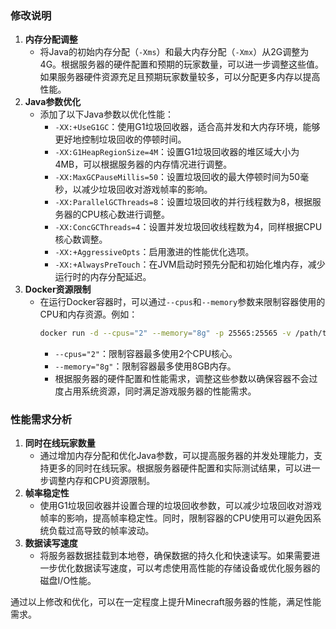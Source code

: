 ### 修改说明
1. **内存分配调整**
   - 将Java的初始内存分配（`-Xms`）和最大内存分配（`-Xmx`）从2G调整为4G。根据服务器的硬件配置和预期的玩家数量，可以进一步调整这些值。如果服务器硬件资源充足且预期玩家数量较多，可以分配更多内存以提高性能。
2. **Java参数优化**
   - 添加了以下Java参数以优化性能：
     - `-XX:+UseG1GC`：使用G1垃圾回收器，适合高并发和大内存环境，能够更好地控制垃圾回收的停顿时间。
     - `-XX:G1HeapRegionSize=4M`：设置G1垃圾回收器的堆区域大小为4MB，可以根据服务器的内存情况进行调整。
     - `-XX:MaxGCPauseMillis=50`：设置垃圾回收的最大停顿时间为50毫秒，以减少垃圾回收对游戏帧率的影响。
     - `-XX:ParallelGCThreads=8`：设置垃圾回收的并行线程数为8，根据服务器的CPU核心数进行调整。
     - `-XX:ConcGCThreads=4`：设置并发垃圾回收线程数为4，同样根据CPU核心数调整。
     - `-XX:+AggressiveOpts`：启用激进的性能优化选项。
     - `-XX:+AlwaysPreTouch`：在JVM启动时预先分配和初始化堆内存，减少运行时的内存分配延迟。
3. **Docker资源限制**
   - 在运行Docker容器时，可以通过`--cpus`和`--memory`参数来限制容器使用的CPU和内存资源。例如：
     ```bash
     docker run -d --cpus="2" --memory="8g" -p 25565:25565 -v /path/to/server/world:/server/world -v /path/to/server/plugins:/server/plugins -v /path/to/server/configs:/server/configs --name mc-server your-minecraft-server-image
     ```
     - `--cpus="2"`：限制容器最多使用2个CPU核心。
     - `--memory="8g"`：限制容器最多使用8GB内存。
     - 根据服务器的硬件配置和性能需求，调整这些参数以确保容器不会过度占用系统资源，同时满足游戏服务器的性能需求。

### 性能需求分析
1. **同时在线玩家数量**
   - 通过增加内存分配和优化Java参数，可以提高服务器的并发处理能力，支持更多的同时在线玩家。根据服务器硬件配置和实际测试结果，可以进一步调整内存和CPU资源限制。
2. **帧率稳定性**
   - 使用G1垃圾回收器并设置合理的垃圾回收参数，可以减少垃圾回收对游戏帧率的影响，提高帧率稳定性。同时，限制容器的CPU使用可以避免因系统负载过高导致的帧率波动。
3. **数据读写速度**
   - 将服务器数据挂载到本地卷，确保数据的持久化和快速读写。如果需要进一步优化数据读写速度，可以考虑使用高性能的存储设备或优化服务器的磁盘I/O性能。

通过以上修改和优化，可以在一定程度上提升Minecraft服务器的性能，满足性能需求。